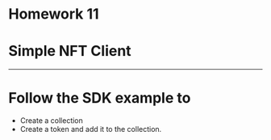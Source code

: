 # Homework 11
# Simple NFT Client

---

# Follow the SDK example to

- Create a collection
- Create a token and add it to the collection.